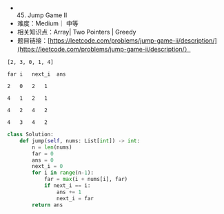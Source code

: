 * 45. Jump Game II
* 难度：Medium｜ 中等
* 相关知识点：Array| Two Pointers | Greedy
* 题目链接：[https://leetcode.com/problems/jump-game-ii/description/](https://leetcode.com/problems/jump-game-ii/description/）

```
[2, 3, 0, 1, 4]

far	i	next_i	ans

2	0	2	1

4	1	2	1

4	2	4	2

4	3	4	2

```
```python
class Solution:
    def jump(self, nums: List[int]) -> int:
        n = len(nums)
        far = 0 
        ans = 0
        next_i = 0
        for i in range(n-1):
            far = max(i + nums[i], far)
            if next_i == i:
                ans += 1
                next_i = far
        return ans
```
